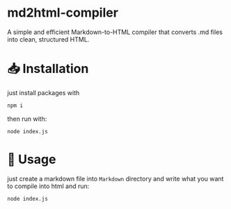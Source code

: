 # md2html-compiler
A simple and efficient Markdown-to-HTML compiler that converts .md files into clean, structured HTML.

# 📥 Installation

just install packages with
```bash
npm i
```

then run with:
```bash
node index.js
```

# 🚀 Usage
just create a markdown file into `Markdown` directory and write what you want to compile into html and run:
```bash 
node index.js
```